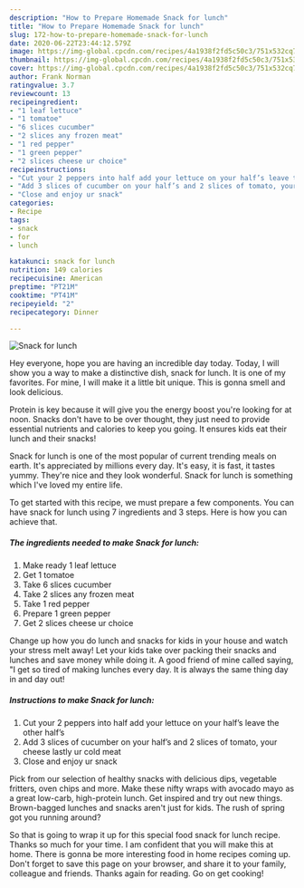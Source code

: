 ```yaml
---
description: "How to Prepare Homemade Snack for lunch"
title: "How to Prepare Homemade Snack for lunch"
slug: 172-how-to-prepare-homemade-snack-for-lunch
date: 2020-06-22T23:44:12.579Z
image: https://img-global.cpcdn.com/recipes/4a1938f2fd5c50c3/751x532cq70/snack-for-lunch-recipe-main-photo.jpg
thumbnail: https://img-global.cpcdn.com/recipes/4a1938f2fd5c50c3/751x532cq70/snack-for-lunch-recipe-main-photo.jpg
cover: https://img-global.cpcdn.com/recipes/4a1938f2fd5c50c3/751x532cq70/snack-for-lunch-recipe-main-photo.jpg
author: Frank Norman
ratingvalue: 3.7
reviewcount: 13
recipeingredient:
- "1 leaf lettuce"
- "1 tomatoe"
- "6 slices cucumber"
- "2 slices any frozen meat"
- "1 red pepper"
- "1 green pepper"
- "2 slices cheese ur choice"
recipeinstructions:
- "Cut your 2 peppers into half add your lettuce on your half’s leave the other half’s"
- "Add 3 slices of cucumber on your half’s and 2 slices of tomato, your cheese lastly ur cold meat"
- "Close and enjoy ur snack"
categories:
- Recipe
tags:
- snack
- for
- lunch

katakunci: snack for lunch 
nutrition: 149 calories
recipecuisine: American
preptime: "PT21M"
cooktime: "PT41M"
recipeyield: "2"
recipecategory: Dinner

---
```



![Snack for lunch](https://img-global.cpcdn.com/recipes/4a1938f2fd5c50c3/751x532cq70/snack-for-lunch-recipe-main-photo.jpg)

Hey everyone, hope you are having an incredible day today. Today, I will show you a way to make a distinctive dish, snack for lunch. It is one of my favorites. For mine, I will make it a little bit unique. This is gonna smell and look delicious.

Protein is key because it will give you the energy boost you&#39;re looking for at noon. Snacks don&#39;t have to be over thought, they just need to provide essential nutrients and calories to keep you going. It ensures kids eat their lunch and their snacks!

Snack for lunch is one of the most popular of current trending meals on earth. It's appreciated by millions every day. It's easy, it is fast, it tastes yummy. They're nice and they look wonderful. Snack for lunch is something which I've loved my entire life.


To get started with this recipe, we must prepare a few components. You can have snack for lunch using 7 ingredients and 3 steps. Here is how you can achieve that.

<!--inarticleads1-->

##### The ingredients needed to make Snack for lunch:

1. Make ready 1 leaf lettuce
1. Get 1 tomatoe
1. Take 6 slices cucumber
1. Take 2 slices any frozen meat
1. Take 1 red pepper
1. Prepare 1 green pepper
1. Get 2 slices cheese ur choice


Change up how you do lunch and snacks for kids in your house and watch your stress melt away! Let your kids take over packing their snacks and lunches and save money while doing it. A good friend of mine called saying, &#34;I get so tired of making lunches every day. It is always the same thing day in and day out! 

<!--inarticleads2-->

##### Instructions to make Snack for lunch:

1. Cut your 2 peppers into half add your lettuce on your half’s leave the other half’s
1. Add 3 slices of cucumber on your half’s and 2 slices of tomato, your cheese lastly ur cold meat
1. Close and enjoy ur snack


Pick from our selection of healthy snacks with delicious dips, vegetable fritters, oven chips and more. Make these nifty wraps with avocado mayo as a great low-carb, high-protein lunch. Get inspired and try out new things. Brown-bagged lunches and snacks aren&#39;t just for kids. The rush of spring got you running around? 

So that is going to wrap it up for this special food snack for lunch recipe. Thanks so much for your time. I am confident that you will make this at home. There is gonna be more interesting food in home recipes coming up. Don't forget to save this page on your browser, and share it to your family, colleague and friends. Thanks again for reading. Go on get cooking!
